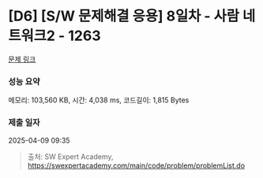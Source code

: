 # [D6] [S/W 문제해결 응용] 8일차 - 사람 네트워크2 - 1263 

[문제 링크](https://swexpertacademy.com/main/code/problem/problemDetail.do?contestProbId=AV18P2B6Iu8CFAZN) 

### 성능 요약

메모리: 103,560 KB, 시간: 4,038 ms, 코드길이: 1,815 Bytes

### 제출 일자

2025-04-09 09:35



> 출처: SW Expert Academy, https://swexpertacademy.com/main/code/problem/problemList.do